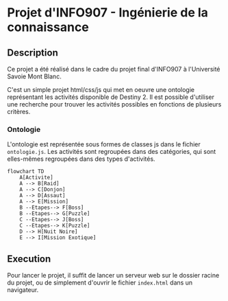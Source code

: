 # Projet d'INFO907 - Ingénierie de la connaissance

## Description

Ce projet a été réalisé dans le cadre du projet final d'INFO907 à l'Université Savoie Mont Blanc.

C'est un simple projet html/css/js qui met en oeuvre une ontologie représentant les activités disponible de Destiny 2.
Il est possible d'utiliser une recherche pour trouver les activités possibles en fonctions de plusieurs critères.

### Ontologie

L'ontologie est représentée sous formes de classes js dans le fichier `ontologie.js`.
Les activités sont regroupées dans des catégories, qui sont elles-mêmes regroupées dans des types d'activités.

```mermaid
flowchart TD
    A[Activite] 
    A --> B[Raid]
    A --> C[Donjon]
    A --> D[Assaut]
    A --> E[Mission]
    B --Etapes--> F[Boss]
    B --Etapes--> G[Puzzle]
    C --Etapes--> J[Boss]
    C --Etapes--> K[Puzzle]
    D --> H[Nuit Noire]
    E --> I[Mission Exotique]
```

## Execution

Pour lancer le projet, il suffit de lancer un serveur web sur le dossier racine du projet, ou de simplement d'ouvrir le fichier `index.html` dans un navigateur.